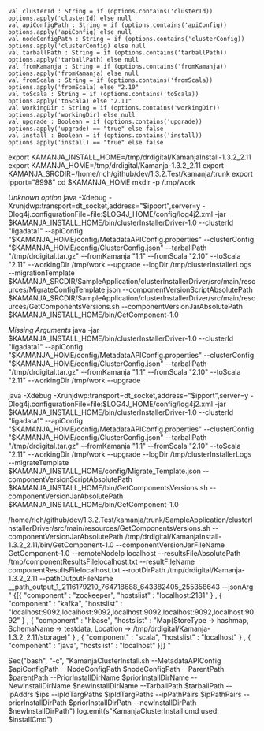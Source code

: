     val clusterId : String = if (options.contains('clusterId)) options.apply('clusterId) else null
    val apiConfigPath : String = if (options.contains('apiConfig)) options.apply('apiConfig) else null
    val nodeConfigPath : String = if (options.contains('clusterConfig)) options.apply('clusterConfig) else null
    val tarballPath : String = if (options.contains('tarballPath)) options.apply('tarballPath) else null
    val fromKamanja : String = if (options.contains('fromKamanja)) options.apply('fromKamanja) else null
    val fromScala : String = if (options.contains('fromScala)) options.apply('fromScala) else "2.10"
    val toScala : String = if (options.contains('toScala)) options.apply('toScala) else "2.11"
    val workingDir : String = if (options.contains('workingDir)) options.apply('workingDir) else null
    val upgrade : Boolean = if (options.contains('upgrade)) options.apply('upgrade) == "true" else false
    val install : Boolean = if (options.contains('install)) options.apply('install) == "true" else false



export KAMANJA_INSTALL_HOME=/tmp/drdigital/KamanjaInstall-1.3.2_2.11
export KAMANJA_HOME=/tmp/drdigital/Kamanja-1.3.2_2.11
export KAMANJA_SRCDIR=/home/rich/github/dev/1.3.2.Test/kamanja/trunk
export ipport="8998"
cd $KAMANJA_HOME
mkdir -p /tmp/work

*Unknown option*
java -Xdebug -Xrunjdwp:transport=dt_socket,address="$ipport",server=y -Dlog4j.configurationFile=file:$LOG4J_HOME/config/log4j2.xml -jar $KAMANJA_INSTALL_HOME/bin/clusterInstallerDriver-1.0  --clusterId "ligadata1" --apiConfig "$KAMANJA_HOME/config/MetadataAPIConfig.properties" --clusterConfig "$KAMANJA_HOME/config/ClusterConfig.json" --tarballPath "/tmp/drdigital.tar.gz" --fromKamanja "1.1" --fromScala "2.10" --toScala "2.11" --workingDir /tmp/work --upgrade  --logDir /tmp/clusterInstallerLogs --migrationTemplate $KAMANJA_SRCDIR/SampleApplication/clusterInstallerDriver/src/main/resources/MigrateConfigTemplate.json --componentVersionScriptAbsolutePath $KAMANJA_SRCDIR/SampleApplication/clusterInstallerDriver/src/main/resources/GetComponentsVersions.sh --componentVersionJarAbsolutePath $KAMANJA_INSTALL_HOME/bin/GetComponent-1.0


*Missing Arguments*
java -jar $KAMANJA_INSTALL_HOME/bin/clusterInstallerDriver-1.0  --clusterId "ligadata1" --apiConfig "$KAMANJA_HOME/config/MetadataAPIConfig.properties" --clusterConfig "$KAMANJA_HOME/config/ClusterConfig.json" --tarballPath "/tmp/drdigital.tar.gz" --fromKamanja "1.1" --fromScala "2.10" --toScala "2.11" --workingDir /tmp/work --upgrade  


java -Xdebug -Xrunjdwp:transport=dt_socket,address="$ipport",server=y -Dlog4j.configurationFile=file:$LOG4J_HOME/config/log4j2.xml -jar $KAMANJA_INSTALL_HOME/bin/clusterInstallerDriver-1.0  --clusterId "ligadata1" --apiConfig "$KAMANJA_HOME/config/MetadataAPIConfig.properties" --clusterConfig "$KAMANJA_HOME/config/ClusterConfig.json" --tarballPath "/tmp/drdigital.tar.gz" --fromKamanja "1.1" --fromScala "2.10" --toScala "2.11" --workingDir /tmp/work --upgrade  --logDir /tmp/clusterInstallerLogs --migrateTemplate $KAMANJA_INSTALL_HOME/config/Migrate_Template.json --componentVersionScriptAbsolutePath $KAMANJA_INSTALL_HOME/bin/GetComponentsVersions.sh --componentVersionJarAbsolutePath $KAMANJA_INSTALL_HOME/bin/GetComponent-1.0


/home/rich/github/dev/1.3.2.Test/kamanja/trunk/SampleApplication/clusterInstallerDriver/src/main/resources/GetComponentsVersions.sh  --componentVersionJarAbsolutePath /tmp/drdigital/KamanjaInstall-1.3.2_2.11/bin/GetComponent-1.0 --componentVersionJarFileName GetComponent-1.0 --remoteNodeIp localhost --resultsFileAbsolutePath /tmp/componentResultsFilelocalhost.txt --resultFileName componentResultsFilelocalhost.txt --rootDirPath /tmp/drdigital/Kamanja-1.3.2_2.11 --pathOutputFileName __path_output_1_2116179210_764718688_643382405_255358643 --jsonArg " {[{ "component" : "zookeeper", "hostslist" : "localhost:2181" } , { "component" : "kafka", "hostslist" : "localhost:9092,localhost:9092,localhost:9092,localhost:9092,localhost:9092" } , { "component" : "hbase", "hostslist" : "Map(StoreType -> hashmap, SchemaName -> testdata, Location -> /tmp/drdigital/Kamanja-1.3.2_2.11/storage)" } , { "component" : "scala", "hostslist" : "localhost" } , { "component" : "java", "hostslist" : "localhost" }]}  "


Seq("bash", "-c", "KamanjaClusterInstall.sh  --MetadataAPIConfig $apiConfigPath --NodeConfigPath $nodeConfigPath --ParentPath $parentPath --PriorInstallDirName $priorInstallDirName --NewInstallDirName $newInstallDirName --TarballPath $tarballPath --ipAddrs $ips --ipIdTargPaths $ipIdTargPaths --ipPathPairs $ipPathPairs --priorInstallDirPath $priorInstallDirPath --newInstallDirPath $newInstallDirPath")
        log.emit(s"KamanjaClusterInstall cmd used: $installCmd")